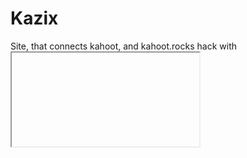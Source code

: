 # Kazix
Site, that connects kahoot, and kahoot.rocks hack with **<iframe>** in **HTML**

[Visit Site](https://itzartzx.github.io/kazix)

[Updated Version](https://www.youtube.com/watch?v=dQw4w9WgXcQ)
